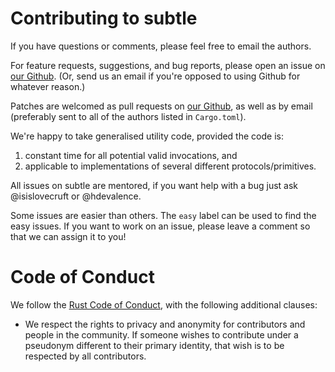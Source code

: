 # Contributing to subtle

If you have questions or comments, please feel free to email the
authors. 

For feature requests, suggestions, and bug reports, please open an
issue on [our Github](https://github.com/dalek-cryptography/subtle).  (Or,
send us an email if you're opposed to using Github for whatever reason.)

Patches are welcomed as pull requests on
[our Github](https://github.com/dalek-cryptography/subtle), as well as by
email (preferably sent to all of the authors listed in `Cargo.toml`).

We're happy to take generalised utility code, provided the code is:

1. constant time for all potential valid invocations, and
2. applicable to implementations of several different protocols/primitives.

All issues on subtle are mentored, if you want help with a bug just ask
@isislovecruft or @hdevalence.

Some issues are easier than others. The `easy` label can be used to find the
easy issues. If you want to work on an issue, please leave a comment so that we
can assign it to you!

# Code of Conduct

We follow the [Rust Code of Conduct](http://www.rust-lang.org/conduct.html),
with the following additional clauses:

* We respect the rights to privacy and anonymity for contributors and people in
  the community.  If someone wishes to contribute under a pseudonym different to
  their primary identity, that wish is to be respected by all contributors.
